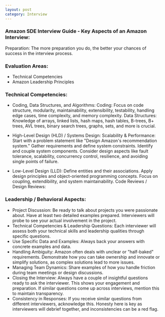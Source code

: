 ```yaml
---
layout: post
category: Interview
---
```


### Amazon SDE Interview Guide - Key Aspects of an Amazon Interview:
Preparation: The more preparation you do, the better your chances of success in the interview process.
    
### Evaluation Areas:
- Technical Competencies
- Amazon Leadership Principles

### Technical Competencies:

- Coding, Data Structures, and Algorithms:
            Coding: Focus on code structure, modularity, maintainability, extensibility, testability, handling edge cases, time complexity, and memory complexity.
            Data Structures: Knowledge of arrays, linked lists, hash maps, hash tables, B-trees, B+ trees, AVL trees, binary search trees, graphs, sets, and more is crucial.
			
- High-Level Design (HLD) / Systems Design:
				Scalability & Performance: 
                Start with a problem statement like "Design Amazon's recommendation system."
                Gather requirements and define system constraints.
                Identify and couple system components.
                Consider design aspects like fault tolerance, scalability, concurrency control, resilience, and avoiding single points of failure.
				
- Low-Level Design (LLD):
            Define entities and their associations.
            Apply design principles and object-oriented programming concepts.
            Focus on coupling, extendibility, and system maintainability.
			Code Reviews / Design Reviews:

### Leadership / Behavioral Aspects:

- Project Discussion: Be ready to talk about projects you were passionate about. Have at least two detailed examples prepared. Interviewers will probe to see your actual involvement in the project.
- Technical Competencies & Leadership Questions: Each interviewer will assess both your technical skills and leadership qualities through specific questions.
- Use Specific Data and Examples: Always back your answers with concrete examples and data.
- Handling Ambiguity: Amazon often deals with unclear or "half-baked" requirements. Demonstrate how you can take ownership and innovate or simplify solutions, as complex solutions lead to more issues.
- Managing Team Dynamics: Share examples of how you handle friction during team meetings or design discussions.
- Closing the Interview: Always have a couple of insightful questions ready to ask the interviewer. This shows your engagement and preparation. If similar questions come up across interviews, mention this to maintain transparency.
- Consistency in Responses: If you receive similar questions from different interviewers, acknowledge this. Honesty here is key as interviewers will debrief together, and inconsistencies can be a red flag.




